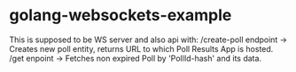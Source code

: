 # golang-websockets-example
This is supposed to be WS server and also api with:
 /create-poll endpoint -> Creates new poll entity, returns URL to which Poll Results App is hosted.
 /get enpoint -> Fetches non expired Poll by 'PollId-hash' and its data.
